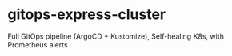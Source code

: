# gitops-express-cluster
Full GitOps pipeline (ArgoCD + Kustomize), Self-healing K8s, with Prometheus alerts
